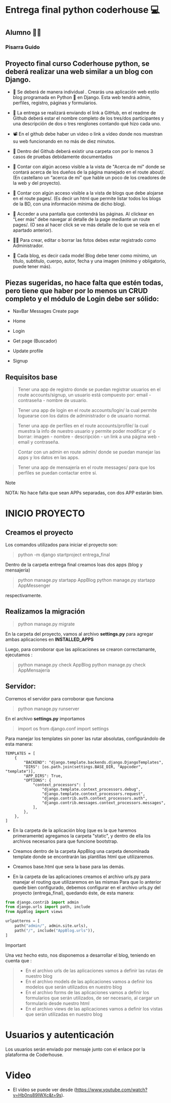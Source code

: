 # Entrega final python coderhouse :computer:

## Alumno :student:

### Pisarra Guido

## Proyecto final curso Coderhouse python, se deberá realizar una web similar a un blog con Django.

- :boy: Se deberá de manera individual . Crearás una aplicación web estilo blog programada en Python :snake: en Django. Esta web tendrá admin, perfiles, registro, páginas y formularios.

- :paperclip: La entrega se realizará enviando el link a GitHub, en el readme de Github deberá estar el nombre completo de los tres/dos participantes y una descripción de dos o tres renglones contando qué hizo cada uno.

- :film_projector: En el github debe haber un video o link a vídeo donde nos muestran su web funcionando en no más de diez minutos.

- :file_folder: Dentro del Github deberá existir una carpeta con por lo menos 3 casos de pruebas debidamente documentados

- :link: Contar con algún acceso visible a la vista de "Acerca de mí" donde se contará acerca de los dueños de la página manejado en el route about/. (En castellano un “acerca de mí” que hable un poco de los creadores de la web y del proyecto).

- :link: Contar con algún acceso visible a la vista de blogs que debe alojarse en el route pages/. (Es decir un html que permite listar todos los blogs de la BD, con una información mínima de dicho blog).

- :open_book: Acceder a una pantalla que contendrá las páginas. Al clickear en “Leer más” debe navegar al detalle de la page mediante un route pages/<pageId>. (O sea al hacer click se ve más detalle de lo que se veía en el apartado anterior).

- :factory_worker: Para crear, editar o borrar las fotos debes estar registrado como Administrador.

- :scroll: Cada blog, es decir cada model Blog debe tener como mínimo, un título, subtítulo, cuerpo, autor, fecha y una imagen (mínimo y obligatorio, puede tener más).

## Piezas sugeridas, no hace falta que estén todas, pero tiene que haber por lo menos un CRUD completo y el módulo de Login debe ser sólido:

- NavBar Messages Create page

- Home

- Login

- Get page (Buscador)

- Update profile

- Signup

## Requisitos base

> Tener una app de registro donde se puedan registrar usuarios en el route accounts/signup, un usuario está compuesto por: email - contraseña - nombre de usuario.

> Tener una app de login en el route accounts/login/ la cual permite loguearse con los datos de administrador o de usuario normal.

> Tener una app de perfiles en el route accounts/profile/ la cual muestra la info de nuestro usuario y permite poder modificar y/ o borrar: imagen - nombre - descripción - un link a una página web - email y contraseña.

> Contar con un admin en route admin/ donde se puedan manejar las apps y los datos en las apps.

> Tener una app de mensajería en el route messages/ para que los perfiles se puedan contactar entre sí.

> [!NOTE]
> NOTA: No hace falta que sean APPs separadas, con dos APP estarán bien.

# INICIO PROYECTO

## Creamos el proyecto

Los comandos utilizados para iniciar el proyecto son:

> python -m django startproject entrega_final

Dentro de la carpeta entrega final creamos loas dos apps (blog y mensajería)

> python manage.py startapp AppBlog
> python manage.py startapp AppMessenger

respectivamente.

## Realizamos la migración

> python manage.py migrate

En la carpeta del proyecto, vamos al archivo **settings.py** para agregar ambas aplicaciones en **INSTALLED_APPS**

Luego, para corroborar que las aplicaciones se crearon correctamante, ejecutamos :

> python manage.py check AppBlog
> python manage.py check AppMensajería

## Servidor:

Corremos el servidor para corroborar que funciona

> python manage.py runserver

En el archivo **settings.py** importamos

> import os from django.conf import settings

Para manejar los templates sin poner las rutar absolutas, configurándolo de esta manera:

```
TEMPLATES = [
    {
        "BACKEND": "django.template.backends.django.DjangoTemplates",
        "DIRS": [os.path.join(settings.BASE_DIR, "Appcoder", "template")],
        "APP_DIRS": True,
        "OPTIONS": {
            "context_processors": [
                "django.template.context_processors.debug",
                "django.template.context_processors.request",
                "django.contrib.auth.context_processors.auth",
                "django.contrib.messages.context_processors.messages",
            ],
        },
    },
]
```

- En la carpeta de la aplicación blog (que es la que haremos primeramente) agregamos la carpeta "static", y dentro de ella los archivos necesarios para que funcione bootstrap.

- Creamos dentro de la carpeta AppBlog una carpeta denominada template donde se encontrarán las plantillas html que utilizaremos.

- Creamos base.html que sera la base para las demás.

- En la carpeta de las aplicaciones creamos el archivo urls.py para manejar el routing que utilizaremos en las mismas
  Para que lo anterior quede bien configurado, debemos configurar en el archivo urls.py del proyecto (entrega_final), quedando éste, de esta manera:

```python
from django.contrib import admin
from django.urls import path, include
from AppBlog import views

urlpatterns = [
    path("admin/", admin.site.urls),
    path("/", include("AppBlog.urls")),
]
```

> [!IMPORTANT]
> Una vez hecho esto, nos disponemos a desarrollar el blog, teniendo en cuenta que :

> - En el archivo urls de las aplicaciones vamos a definir las rutas de nuestro blog
> - En el archivo models de las aplicaciones vamos a definir los modelos que serán utilizados en nuestro blog
> - En el archivo forms de las aplicaciones vamos a definir los formularios que serán utilizados, de ser necesario, al cargar un formulario desde nuestro html
> - En el archivo views de las aplicaciones vamos a definir los vistas que serán utilizadas en nuestro blog

# Usuarios y autenticación

Los usuarios serán enviado por mensaje junto con el enlace por la plataforma de Coderhouse.

# Video

- El video se puede ver desde (https://www.youtube.com/watch?v=Hb0ns89IWXc&t=9s).
